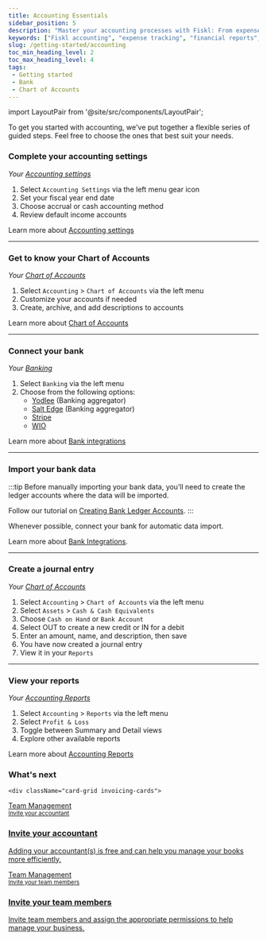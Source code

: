 ```yaml
---
title: Accounting Essentials
sidebar_position: 5
description: "Master your accounting processes with Fiskl: From expense tracking to financial reporting, take control of your business finances."
keywords: ["Fiskl accounting", "expense tracking", "financial reports", "accounting software", "small business finance"]
slug: /getting-started/accounting
toc_min_heading_level: 2
toc_max_heading_level: 4
tags:
 - Getting started
 - Bank
 - Chart of Accounts
---
```

import LayoutPair from '@site/src/components/LayoutPair';

To get you started with accounting, we've put together a flexible series of guided steps. Feel free to choose the ones that best suit your needs.

### Complete your accounting settings

<LayoutPair imageUrl="https://demo.fiskl.com/e/cm0pduug70053lf0c8p8jp3uv/tour">

*Your [Accounting settings](https://my.fiskl.com/accounting-settings)*

1. Select `Accounting Settings` via the left menu gear icon
1. Set your fiscal year end date
1. Choose accrual or cash accounting method
1. Review default income accounts

Learn more about [Accounting settings](/docs/settings/accounting-settings)
</LayoutPair>

---

### Get to know your Chart of Accounts

<LayoutPair imageUrl="https://demo.fiskl.com/e/cm0peq4b4007mmg0caxulk1ni/tour">

*Your [Chart of Accounts](https://my.fiskl.com/accounting/chart)*

1. Select `Accounting` > `Chart of Accounts` via the left menu
1. Customize your accounts if needed
1. Create, archive, and add descriptions to accounts

Learn more about [Chart of Accounts](../Core-Features/Accounting/chart-of-accounts.md)

</LayoutPair>

---

### Connect your bank

<LayoutPair imageUrl="https://demo.fiskl.com/e/cm03lvxwt001rmb0cih22pqei/tour">

*Your [Banking](https://my.fiskl.com/banking)*

1. Select `Banking` via the left menu
1. Choose from the following options:
   - [Yodlee](/docs/integrations/banking/connecting-yodlee) (Banking aggregator)
   - [Salt Edge](/docs/integrations/banking/connecting-saltedge) (Banking aggregator)
   - [Stripe](/docs/integrations/banking/connecting-stripe)
   - [WIO](/docs/integrations/banking/connecting-wio)

Learn more about [Bank integrations](/docs/category/integrations)
</LayoutPair>

---

### Import your bank data

<LayoutPair imageUrl="https://demo.fiskl.com/e/cm0qspfzc0001l40cgfes0rx8/tour">

:::tip
Before manually importing your bank data, you’ll need to create the ledger accounts where the data will be imported.

Follow our tutorial on [Creating Bank Ledger Accounts](../Tutorials/Banking/how-to-import-bank#creating-a-bank-ledger-account).
:::

Whenever possible, connect your bank for automatic data import.

Learn more about [Bank Integrations](/docs/category/integrations).
</LayoutPair>

---

### Create a journal entry

<LayoutPair imageUrl="https://demo.fiskl.com/e/cm0qttgnp0001k30cl3aun7xj/tour">

*Your [Chart of Accounts](https://my.fiskl.com/accounting/chart)*

1. Select `Accounting` > `Chart of Accounts` via the left menu
1. Select `Assets` > `Cash & Cash Equivalents`
1. Choose `Cash on Hand` or `Bank Account`
1. Select OUT to create a new credit or IN for a debit
1. Enter an amount, name, and description, then save
1. You have now created a journal entry
1. View it in your `Reports`

<!-- Learn more about [Journal Entries](../Core-Features/Accounting/Journal-Entries/journal-entries) -->

</LayoutPair>

---

### View your reports

<LayoutPair imageUrl="https://demo.fiskl.com/e/cm0qvc72d0003jn0ckvjmqfl0/tour">

*Your [Accounting Reports](https://my.fiskl.com/accounting/reports)*

1. Select `Accounting` > `Reports` via the left menu
1. Select `Profit & Loss`
1. Toggle between Summary and Detail views
1. Explore other available reports

Learn more about [Accounting Reports](/docs/category/reports)
</LayoutPair>

### What's next

  <CardContainer>

    <div className="card-grid invoicing-cards">
  <a href="/docs/settings/accountant-management">
    <div className="container_card">
      <div className="card__header">
        <div>Team Management</div>
        <small>Invite your accountant</small>
        <div style={{ width: '80%', height: '2px', backgroundColor: 'white', margin: '1rem auto' }}></div>
      </div>
      <div className="card__body">
        <h3>Invite your accountant</h3>
        <p>
          Adding your accountant(s) is free and can help you manage your books more efficiently.
        </p>
      </div>
    </div>
  </a>

  <a href="/docs/settings/user-management">
    <div className="container_card">
      <div className="card__header">
        <div>Team Management</div>
        <small>Invite your team members</small>
        <div style={{ width: '80%', height: '2px', backgroundColor: 'white', margin: '1rem auto' }}></div>
      </div>
      <div className="card__body">
        <h3>Invite your team members</h3>
        <p>
          Invite team members and assign the appropriate permissions to help manage your business.
        </p>
      </div>
    </div>
  </a>
</div>
  </CardContainer>
